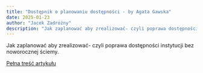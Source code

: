 ```yaml
---
title: "Dostępnik o planowaniu dostępności - by Agata Gawska"
date: 2025-01-23
author: "Jacek Zadrożny"
description: "Jak zaplanować aby zrealizować- czyli poprawa dostępności instytucji bez noworocznej ściemy."
---
```


Jak zaplanować aby zrealizować- czyli poprawa dostępności instytucji bez noworocznej ściemy.

[Pełna treść artykułu](https://dostepnik.substack.com/p/dostepnik-o-planowaniu-dostepnosci)
